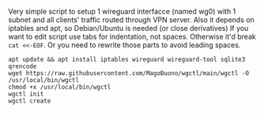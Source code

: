 Very simple script to setup 1 wireguard interfacce (named wg0) with 1 subnet and all clients' traffic routed through VPN server.
Also it depends on iptables and apt, so Debian/Ubuntu is needed (or close derivatives)
If you want to edit script use tabs for indentation, not spaces. Otherwise it'd break `cat <<-EOF`. Or you need to rewrite those parts to avoid leading spaces.

```
apt update && apt install iptables wireguard wireguard-tool sqlite3 qrencode
wget https://raw.githubusercontent.com/MagoBuono/wgctl/main/wgctl -O /usr/local/bin/wgctl
chmod +x /usr/local/bin/wgctl
wgctl init
wgctl create
```
